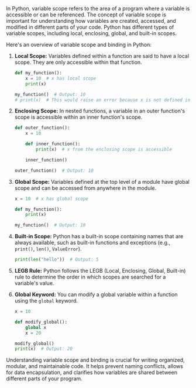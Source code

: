 In Python, variable scope refers to the area of a program where a variable is accessible or can be referenced. The concept of variable scope is important for understanding how variables are created, accessed, and modified in different parts of your code. Python has different types of variable scopes, including local, enclosing, global, and built-in scopes.

Here's an overview of variable scope and binding in Python:

1. **Local Scope:**
   Variables defined within a function are said to have a local scope. They are only accessible within that function.

   ```python
   def my_function():
       x = 10  # x has local scope
       print(x)

   my_function()  # Output: 10
   # print(x)  # This would raise an error because x is not defined in the global scope
   ```

2. **Enclosing Scope:**
   In nested functions, a variable in an outer function's scope is accessible within an inner function's scope.

   ```python
   def outer_function():
       x = 10

       def inner_function():
           print(x)  # x from the enclosing scope is accessible

       inner_function()

   outer_function()  # Output: 10
   ```

3. **Global Scope:**
   Variables defined at the top level of a module have global scope and can be accessed from anywhere in the module.

   ```python
   x = 10  # x has global scope

   def my_function():
       print(x)

   my_function()  # Output: 10
   ```

4. **Built-in Scope:**
   Python has a built-in scope containing names that are always available, such as built-in functions and exceptions (e.g., `print()`, `len()`, `ValueError`).

   ```python
   print(len("hello"))  # Output: 5
   ```

5. **LEGB Rule:**
   Python follows the LEGB (Local, Enclosing, Global, Built-in) rule to determine the order in which scopes are searched for a variable's value.

6. **Global Keyword:**
   You can modify a global variable within a function using the `global` keyword.

   ```python
   x = 10

   def modify_global():
       global x
       x = 20

   modify_global()
   print(x)  # Output: 20
   ```

Understanding variable scope and binding is crucial for writing organized, modular, and maintainable code. It helps prevent naming conflicts, allows for data encapsulation, and clarifies how variables are shared between different parts of your program.
